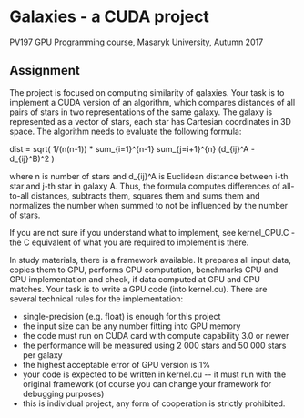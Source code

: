 Galaxies - a CUDA project
=========================

PV197 GPU Programming course, Masaryk University, Autumn 2017

Assignment
----------

The project is focused on computing similarity of galaxies. Your task is to
implement a CUDA version of an algorithm, which compares distances of all pairs of
stars in two representations of the same galaxy. The galaxy is represented as a
vector of stars, each star has Cartesian coordinates in 3D space. The algorithm
needs to evaluate the following formula:

dist = sqrt( 1/(n(n-1)) * sum_{i=1}^{n-1} sum_{j=i+1}^{n} (d_{ij}^A -
d_{ij}^B)^2 )

where n is number of stars and d_{ij}^A is Euclidean distance between i-th star and
j-th star in galaxy A. Thus, the formula computes differences
of all-to-all distances, subtracts them, squares them and sums them and
normalizes the number when summed to not be influenced by the number of stars.

If you are not sure if you understand what to implement, see kernel_CPU.C - the
C equivalent of what you are required to implement is there.

In study materials, there is a framework available. It prepares all input data,
copies them to GPU, performs CPU computation, benchmarks CPU and GPU
implementation and check, if data computed at GPU and CPU matches. Your task is
to write a GPU code (into kernel.cu). There are several technical rules for the
implementation:
- single-precision (e.g. float) is enough for this project
- the input size can be any number fitting into GPU memory
- the code must run on CUDA card with compute capability 3.0 or newer
- the performance will be measured using 2 000 stars and 50 000 stars per galaxy
- the highest acceptable error of GPU version is 1%
- your code is expected to be written in kernel.cu -- it must run with the
original framework (of course you can change your framework for debugging
purposes)
- this is individual project, any form of cooperation is strictly prohibited.